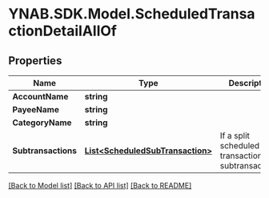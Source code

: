 # YNAB.SDK.Model.ScheduledTransactionDetailAllOf
## Properties

Name | Type | Description | Notes
------------ | ------------- | ------------- | -------------
**AccountName** | **string** |  | 
**PayeeName** | **string** |  | [optional] 
**CategoryName** | **string** |  | [optional] 
**Subtransactions** | [**List&lt;ScheduledSubTransaction&gt;**](ScheduledSubTransaction.md) | If a split scheduled transaction, the subtransactions. | 

[[Back to Model list]](../README.md#documentation-for-models) [[Back to API list]](../README.md#documentation-for-api-endpoints) [[Back to README]](../README.md)

